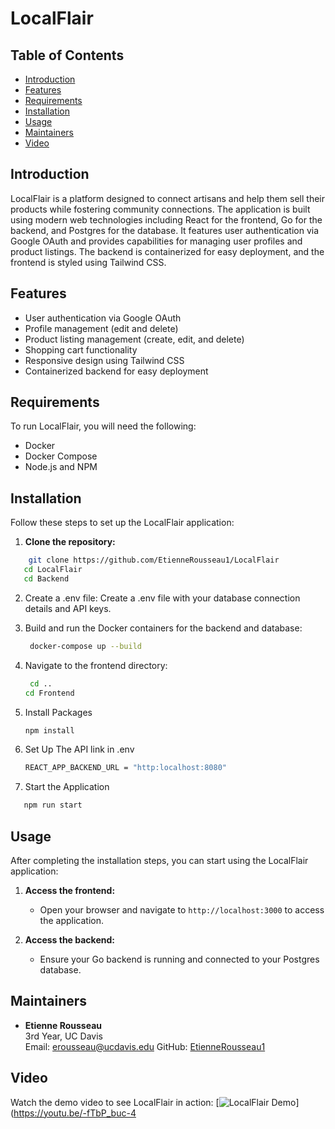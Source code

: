 # LocalFlair

## Table of Contents

- [Introduction](#introduction)
- [Features](#features)
- [Requirements](#requirements)
- [Installation](#installation)
- [Usage](#usage)
- [Maintainers](#maintainers)
- [Video](#video)

## Introduction

LocalFlair is a platform designed to connect artisans and help them sell their products while fostering community connections. The application is built using modern web technologies including React for the frontend, Go for the backend, and Postgres for the database. It features user authentication via Google OAuth and provides capabilities for managing user profiles and product listings. The backend is containerized for easy deployment, and the frontend is styled using Tailwind CSS.

## Features

- User authentication via Google OAuth
- Profile management (edit and delete)
- Product listing management (create, edit, and delete)
- Shopping cart functionality
- Responsive design using Tailwind CSS
- Containerized backend for easy deployment

## Requirements

To run LocalFlair, you will need the following:

- Docker
- Docker Compose
- Node.js and NPM

## Installation

Follow these steps to set up the LocalFlair application:

1. **Clone the repository:**
```sh
    git clone https://github.com/EtienneRousseau1/LocalFlair
   cd LocalFlair
   cd Backend
   ```
2. Create a .env file:
   Create a .env file with your database connection details and API keys.

3. Build and run the Docker containers for the backend and database:
   ```sh
    docker-compose up --build
   ```
   
4. Navigate to the frontend directory:
   ```sh
    cd ..
   cd Frontend
   ```
   
5. Install Packages
   ```sh
   npm install
   ```

6. Set Up The API link in .env
   ```sh
   REACT_APP_BACKEND_URL = "http:localhost:8080"
   ```
   
7. Start the Application
```sh
   npm run start
   ```
## Usage

After completing the installation steps, you can start using the LocalFlair application:

1. **Access the frontend:**
   - Open your browser and navigate to `http://localhost:3000` to access the application.

2. **Access the backend:**
   - Ensure your Go backend is running and connected to your Postgres database.

## Maintainers

- **Etienne Rousseau**  
  3rd Year, UC Davis  
  Email: [erousseau@ucdavis.edu](mailto:erousseau@ucdavis.edu)
  GitHub: [EtienneRousseau1](https://github.com/EtienneRousseau1)

##  Video

Watch the demo video to see LocalFlair in action:
[![LocalFlair Demo](https://img.youtube.com/vi/-fTbP_buc-4/0.jpg)](https://youtu.be/-fTbP_buc-4
